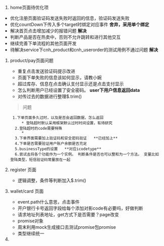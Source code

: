 1. home页面待优化项
  * 优化注册页面验证码发送失败时返回的信息，验证码发送失败
  * 优化countDown下传入多个target时绑定对应事件    **舍弃，采用单个绑定**
  * 解决首页点击增加减少的报错问题     **解决**
  * 判断产品是否在热卖中，否则不允许跳转和进行其他交互
  * 继续完善下单流程的其他页面开发
  * 待解决service下cnh_product和cnh_userorder的测试用例不通过问题  **解决**

1. product/pay页面问题
	* 重复点击发送验证码提示改进
	* 页面下单失败的信息该如何显示，请教小婉
	* 超过库存、信息在点击确认支付显示还是点击支付显示
	* 怎么判断用户已经设置了安全密码。 **user下用户信息返回data**
	* 对传过去的数据进行整理$.trim()
  
  
    >问题
    
	    1.下单页面多久过时，以及是否会返回数据，怎么返回    
      	 	* 登陆超时默认采用框架默认过时时间设置，有待研究
      	 2.登陆超时的code需要特殊
      	 	* 
      	 3.下单界面需要加上验证码和安全密码验证   **已经加上**
      	 4.下单是否需要验证用户账户余额是否充足
      	 5.businessType的设置   **对应icodetype**
      	 6.尝试去将各个功能作为一个实例。 判断条件是否也可以整和为一个方法。 变量比如登陆类型，短信验证码常量放在一起
      	 
      	 
1. register 页面
	* 逻辑调整，条件等判断加入$.trim() 


1. wallet/card 页面
	* event.path什么意思，点击事件
	* 开户银行卡号返回字段给每个添加对影code有必要吗，好做判断
	* 请求地址列表地址，get方式下是否需要？page改变
	* promise对象
	* 周末利用mock生成接口去测试promise包promise
	* 类型继续统一
1. 